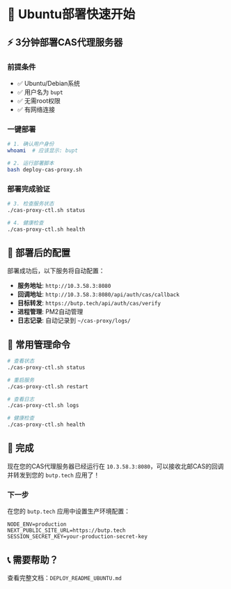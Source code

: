 # 🚀 Ubuntu部署快速开始

## ⚡ 3分钟部署CAS代理服务器

### 前提条件

- ✅ Ubuntu/Debian系统
- ✅ 用户名为 `bupt`
- ✅ 无需root权限
- ✅ 有网络连接

### 一键部署

```bash
# 1. 确认用户身份
whoami  # 应该显示: bupt

# 2. 运行部署脚本
bash deploy-cas-proxy.sh
```

### 部署完成验证

```bash
# 3. 检查服务状态
./cas-proxy-ctl.sh status

# 4. 健康检查
./cas-proxy-ctl.sh health
```

## 🎯 部署后的配置

部署成功后，以下服务将自动配置：

- **服务地址**: `http://10.3.58.3:8080`
- **回调地址**: `http://10.3.58.3:8080/api/auth/cas/callback`
- **目标转发**: `https://butp.tech/api/auth/cas/verify`
- **进程管理**: PM2自动管理
- **日志记录**: 自动记录到 `~/cas-proxy/logs/`

## 🔧 常用管理命令

```bash
# 查看状态
./cas-proxy-ctl.sh status

# 重启服务
./cas-proxy-ctl.sh restart

# 查看日志
./cas-proxy-ctl.sh logs

# 健康检查
./cas-proxy-ctl.sh health
```

## 🎉 完成

现在您的CAS代理服务器已经运行在 `10.3.58.3:8080`，可以接收北邮CAS的回调并转发到您的 `butp.tech` 应用了！

### 下一步

在您的 `butp.tech` 应用中设置生产环境配置：

```env
NODE_ENV=production
NEXT_PUBLIC_SITE_URL=https://butp.tech
SESSION_SECRET_KEY=your-production-secret-key
```

## 📞 需要帮助？

查看完整文档：`DEPLOY_README_UBUNTU.md` 